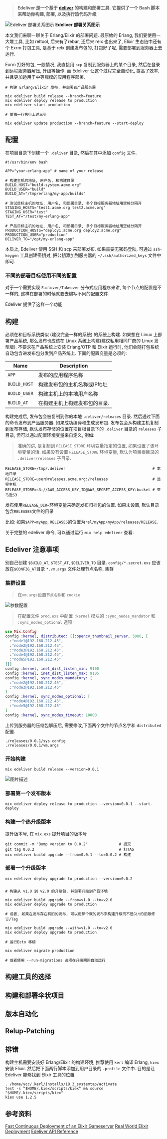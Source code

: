 > **Edeliver 是一个基于 [deliver](https://github.com/gerhard/deliver) 的构建和部署工具.**
> **它提供了一个 Bash 脚本来帮助你构建, 部署, 以及执行热代码升级**

![Edeliver 部署关系图示][1]
**Edeliver 部署关系图示**
  
本文我们来聊一聊关于 Erlang/Elixir 的部署问题. 最原始的 Erlang, 我们要使用一大堆工具, 比如 reltool, 后来有了rebar, 还后来 relx 也出来了, Elixir 生态链中还有个 Exrm 打包工具, 是基于 relx 创建发布包的,  打包好了呢, 需要部署到服务器上去运行.

Exrm 打好的包, 一般情况, 我直接用 `scp` 复制到服务器上的某个目录, 然后在登录到远程服务器解压, 升级等操作. 而 Edeliver 让这个过程完全自动化, 提高了效率, 并且更加适用于中等规模的应用程序部署.


```
# 构建 Erlang/Elixir 发布, 并部署到产品服务器

mix edeliver build release --branch=feature
mix edeliver deploy release to production
mix edeliver start production
```


```
# 单独一行执行上述三步

mix edeliver update production --branch=feature --start-deploy
```

## 配置

在项目目录下创建一个 `.deliver` 目录, 然后在其中添加 `config` 文件.

```
#!/usr/bin/env bash

APP="your-erlang-app" # name of your release

# 构建主机的地址, 用户名, 和构建目录
BUILD_HOST="build-system.acme.org"
BUILD_USER="build"
BUILD_AT="/tmp/erlang/my-app/builds"

# 测试目标主机的地址, 用户名, 和部署目录, 多个目标服务器地址用空格分隔开
STAGING_HOSTS="test1.acme.org test2.acme.org"
STAGING_USER="test"
TEST_AT="/test/my-erlang-app"

# 产品目标主机的地址, 用户名, 和部署目录, 多个目标服务器地址用空格分隔开
PRODUCTION_HOSTS="deploy1.acme.org deploy2.acme.org"
PRODUCTION_USER="production"
DELIVER_TO="/opt/my-erlang-app"
```

本质上, Edeliver 使用 SSH 和 scp 来部署发布. 如果需要无密码登陆, 可通过 `ssh-keygen` 工具创建密钥对, 把公钥添加到服务器的 `~/.ssh/authorized_keys` 文件中即可.



### 不同的部署目标使用不同的配置

对于一个需要实现 `Failover/Takeover` 分布式应用程序来讲, 每个节点的配置是不一样的, 这样在部署的时候就要去编写不同的配置文件.

Edeliver 提供了这样一个功能



## 构建

必须在和目标系统类似 (建议完全一样的系统) 的系统上构建. 如果想在 Linux 上部署产品系统, 那么发布也应该在 Linux 系统上构建(建议私用相同厂商的 Linux 发型版). 不要求在产品系统上安装 Erlang/OTP 和 Elixir 运行时, 他们会随打包系统自动包含进发布包分发到产品系统上. 下面的配置变量是必须的:

Name        | Description 
----------- | ----------- 
`APP`       | 发布的应用程序名称
`BUILD_HOST`| 构建发布包的主机名称或IP地址
`BUILD_USER`| 构建主机上的本地用户名称
`BUILD_AT`  | 在构建主机上构建发布包的目录.

构建完成后, 发布包会被复制到你的本地 `.deliver/releases` 目录. 然后通过下面的命令发布到产品服务器. 如果成功编译和生成发布包. 发布包会从构建主机复制到发布存储, 默认发布存储的位置在项目根目录下的 `.deliver` 目录的 `releases` 子目录, 但可以通过配置环境变量来自定义, 例如:

> 准确的讲, 是复制到 `RELEASE_STORE` 环境变量指定的位置, 如果设置了该环境变量的话. 如果没有设置 `RELEASE_STORE` 环境变量, 默认为项目根目录的 `.deliver/releases` 子目录.

```
RELEASE_STORE=/tmp/.deliver                                       # 本地目录
RELEASE_STORE=user@releases.acme.org:/releases                    # 远程主机
RELEASE_STORE=s3://AWS_ACCESS_KEY_ID@AWS_SECRET_ACCESS_KEY:bucket # 亚马逊S3
```

发布使用`RELEASE_DIR=`环境变量来确定发布归档包的位置. 如果未设置, 默认目录包含`RELEASES`文件的目录

比如: 如果`$APP=myApp`, `RELEASES`的位置为`rel/myApp/myApp/releases/RELEASE`.

关于完整的 edeliver 命令, 可以通过运行 `mix help edeliver` 查看:

## Edeliver 注意事项

别自己创建 `$BUILD_AT`, `$TEST_AT`, `$DELIVER_TO` 目录.
`config/*.secret.exs` 应该放在`$CONFIG_AT`目录
`*.vm.args` 文件处理节点名称, 集群

### 集群设置

> 在`vm.args`设置`节点名称`和 `cookie`

![参数配置][2]

> 在配置文件 `prod.exs` 中配置 `:kernel` 模块的 `:sync_nodes_mandator` 和 `:sync_nodes_optional` 选项

```elixir
use Mix.Config
config :kernel, distributed: [{:opencv_thumbnail_server, 5000, [
  :"node1@192.168.212.45",
  :"node2@192.168.212.45",
  :"node3@192.168.212.45",
  :"node4@192.168.212.45",
  :"node5@192.168.212.45"
]}]
config :kernel, inet_dist_listen_min: 9100
config :kernel, inet_dist_listen_max: 9105
config :kernel, sync_nodes_mandatory: [
  :"node2@192.168.212.45",
  :"node3@192.168.212.45"
]
config :kernel, sync_nodes_optional: [
  :"node4@192.168.212.45",
  :"node5@192.168.212.45"
]
config :kernel, sync_nodes_timeout: 10000
```

上传到服务器的压缩包解压后, 需要修改,下面两个文件的节点名字和 `distributed` 配置.

```
./releases/0.0.1/sys.config
./releases/0.0.1/vm.args
```

### 开始构建

```
mix edeliver build release --version=0.0.1
```

![图片描述][3]

### 部署第一个发布版本

```
mix edeliver deploy release to production --version=0.0.1 --start-deploy
```

### 构建一个热升级版本

提升版本号, 在 `mix.exs` 提升项目的版本号

```
git commit -m 'Bump version to 0.0.2'              # 提交
git tag 0.0.2                                      # 打TAG
mix edeliver build upgrade --from=0.0.1 --to=0.0.2 # 构建
```

### 部署一个升级版本

```
mix edeliver deploy upgrade to production --version=0.0.2
```

### 

```
# 构建从 v1.0 到 v2.0 的升级包, 并部署升级到产品环境

mix edeliver build upgrade --from=v1.0 --to=v2.0
mix edeliver deploy upgrade to production

# 或者, 如果在发布存在有旧的发布, 可以用那个就的发布来构建升级而不是Git的旧版修订/Tag

mix edeliver build upgrade --with=v1.0 --to=v2.0
mix edeliver deploy upgrade to production

# 运行Ecto 移植

mix edeliver migrate production

# 或者使用 --run-migrations 选项在升级期间自动运行
```

## 构建工具的选择

## 构建和部署伞状项目

## 版本自动化

## Relup-Patching

## 排错

构建主机需要安装好 Erlang/Elixir 的构建环境, 推荐使用 `kerl` 编译 Erlang, `kiex` 安装 Elixir. 然后把下面两行脚本添加到用户目录的 `.profile` 文件中. 目的是让 Edeliver 能够找到 Elixir 工具的位置

```
. /home/ycc/.kerl/installs/18.3_systemtap/activate
test -s "$HOME/.kiex/scripts/kiex" && source "$HOME/.kiex/scripts/kiex"
kiex use 1.2.5
```




## 参考资料

[Fast Continuous Deployment of an Elixir Gameserver](https://www.youtube.com/watch?v=RoT8RnQHvgo)
[Real World Elixir Deployment](http://www.slideshare.net/petegamache/real-world-elixir-deployment)
[Edeliver API Reference](https://hexdocs.pm/edeliver/api-reference.html)

  [1]: https://segmentfault.com/img/bVwAPt
  [2]: https://segmentfault.com/img/bVwAvk
  [3]: https://segmentfault.com/img/bVwAwp
  